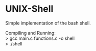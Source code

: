 # UNIX-Shell
Simple implementation of the bash shell.

Compiling and Running:  
	> gcc main.c functions.c -o shell  
	> ./shell  
